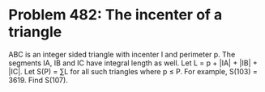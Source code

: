 # Problem 482: The incenter of a triangle
ABC is an integer sided triangle with incenter I and perimeter p. The
segments IA, IB and IC have integral length as well. Let L = p + |IA| +
|IB| + |IC|. Let S(P) = ∑L for all such triangles where p ≤ P. For
example, S(103) = 3619. Find S(107).
